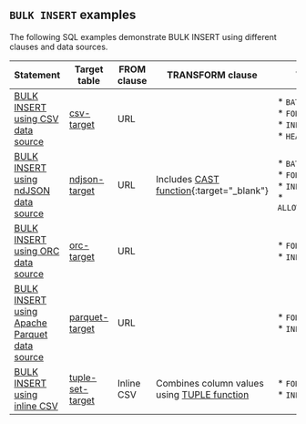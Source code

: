 ## `BULK INSERT` examples

The following SQL examples demonstrate BULK INSERT using different clauses and data sources.

| Statement | Target table | FROM clause | TRANSFORM clause | WITH clause |
|---|---|---|---|---|
| [BULK INSERT using CSV data source](/docs/sql-guide/examples/sql-eg-insert/sql-eg-insert-bulk-csv-target) | [csv-target](/docs/sql-guide/examples/sql-eg-table/sql-eg-table-create-csv-target) | URL |  | * `BATCHSIZE`<br/>* `FORMAT`<br/>* `INPUT`<br/>* `HEADER_ROW` |
| [BULK INSERT using ndJSON data source](/docs/sql-guide/examples/sql-eg-insert/sql-eg-insert-bulk-ndjson-target) | [ndjson-target](/docs/sql-guide/examples/sql-eg-table/sql-eg-table-create-ndjson-target) | URL | Includes [CAST function](https://www.w3schools.com/sql/func_sqlserver_cast.asp){:target="_blank"} | * `BATCHSIZE`<br/>* `FORMAT`<br/>* `INPUT`<br/>* `ALLOW_MISSING_VALUES` |
| [BULK INSERT using ORC data source](/docs/sql-guide/examples/sql-eg-insert/sql-eg-insert-bulk-orc-target) | [orc-target](/docs/sql-guide/examples/sql-eg-table/sql-eg-table-create-orc-target) | URL |  | * `FORMAT`<br/>* `INPUT` |
| [BULK INSERT using Apache Parquet data source](/docs/sql-guide/examples/sql-eg-insert/sql-eg-insert-bulk-parquet-target) | [parquet-target](/docs/sql-guide/examples/sql-eg-table/sql-eg-table-create-parquet-target) | URL |  | * `FORMAT`<br/>* `INPUT` |
| [BULK INSERT using inline CSV](/docs/sql-guide/examples/sql-eg-insert/sql-eg-insert-bulk-tuple-set-target) | [tuple-set-target](/docs/sql-guide/examples/sql-eg-table/sql-eg-table-create-tuple-set-target) | Inline CSV | Combines column values using [TUPLE function](/docs/sql-guide/functions/function-tuple) | * `FORMAT`<br/>* `INPUT` |
